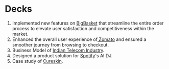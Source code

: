 # Decks

1. Implemented new features on [BigBasket](https://github.com/himanshii15/Decks/blob/e474a447143aefbe1b985d2dc2080fc9d5f7e7f8/BIGBASKET.pdf) that streamline the entire order process to elevate user satisfaction and competitiveness within the market.
2.  Enhanced the overall user experience of[ Zomato](https://drive.google.com/file/d/1a38IoBD0Rh3Wmg6gib5rJDBODCRJwD0X/view?usp=drive_link) and ensured a smoother journey from browsing to checkout.
3.  Business Model of [Indian Telecom Industry](https://github.com/himanshii15/Decks/blob/7080bb6385b3eb33e4ba2fb8e2d72c46811f69fc/TELECOM%20INDUSTRY_20240902_143354_0000%20(1).pdf).
4.  Designed a product solution for [Spotify](https://drive.google.com/file/d/1iP7QPgBHoRFqELJUB9RcXCF5jnx-2MJQ/view?usp=drive_link)'s AI DJ.
5.  Case study of [Cureskin](https://github.com/himanshii15/Decks/blob/f4aefddcb08a6884e5f763e48e01369439fe643e/cureskin%20case%20study.pdf).

